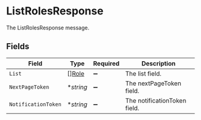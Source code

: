 # ListRolesResponse

The ListRolesResponse message.


## Fields

| Field                                 | Type                                  | Required                              | Description                           |
| ------------------------------------- | ------------------------------------- | ------------------------------------- | ------------------------------------- |
| `List`                                | [][Role](../../models/shared/role.md) | :heavy_minus_sign:                    | The list field.                       |
| `NextPageToken`                       | **string*                             | :heavy_minus_sign:                    | The nextPageToken field.              |
| `NotificationToken`                   | **string*                             | :heavy_minus_sign:                    | The notificationToken field.          |